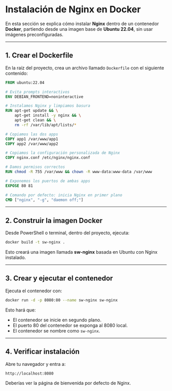 # Instalación de Nginx en Docker

En esta sección se explica cómo instalar **Nginx** dentro de un contenedor **Docker**, partiendo desde una imagen base de **Ubuntu 22.04**, sin usar imágenes preconfiguradas.

---

## 1️. Crear el Dockerfile

En la raíz del proyecto, crea un archivo llamado `Dockerfile` con el siguiente contenido:

```dockerfile
FROM ubuntu:22.04

# Evita prompts interactivos
ENV DEBIAN_FRONTEND=noninteractive

# Instalamos Nginx y limpiamos basura
RUN apt-get update && \
    apt-get install -y nginx && \
    apt-get clean && \
    rm -rf /var/lib/apt/lists/*

# Copiamos las dos apps
COPY app1 /var/www/app1
COPY app2 /var/www/app2

# Copiamos la configuración personalizada de Nginx
COPY nginx.conf /etc/nginx/nginx.conf

# Damos permisos correctos
RUN chmod -R 755 /var/www && chown -R www-data:www-data /var/www

# Exponemos los puertos de ambas apps
EXPOSE 80 81

# Comando por defecto: inicia Nginx en primer plano
CMD ["nginx", "-g", "daemon off;"]
```

---

## 2️. Construir la imagen Docker

Desde PowerShell o terminal, dentro del proyecto, ejecuta:

```bash
docker build -t sw-nginx .
```

Esto creará una imagen llamada **sw-nginx** basada en Ubuntu con Nginx instalado.

---

## 3️. Crear y ejecutar el contenedor

Ejecuta el contenedor con:

```bash
docker run -d -p 8080:80 --name sw-nginx sw-nginx
```

Esto hará que:

* El contenedor se inicie en segundo plano.
* El puerto 80 del contenedor se exponga al 8080 local.
* El contenedor se nombre como `sw-nginx`.

---

## 4️. Verificar instalación

Abre tu navegador y entra a:

```
http://localhost:8080
```

Deberías ver la página de bienvenida por defecto de Nginx.

